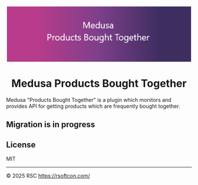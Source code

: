 <p align="center">
  <picture>
    <img alt="Medusa plugin logo" width='500' height='150' src="https://raw.githubusercontent.com/RSC-Labs/medusa-products-bought-together/main/docs/medusa-plugin-products-bought-together.png">
  </picture>
</p>

<h1 align="center">
  Medusa Products Bought Together
</h1>

Medusa "Products Bought Together" is a plugin which monitors and provides API for getting products which are frequently bought together.

<h2>
  Migration is in progress
</h2>


## License

MIT

---

© 2025 RSC https://rsoftcon.com/
